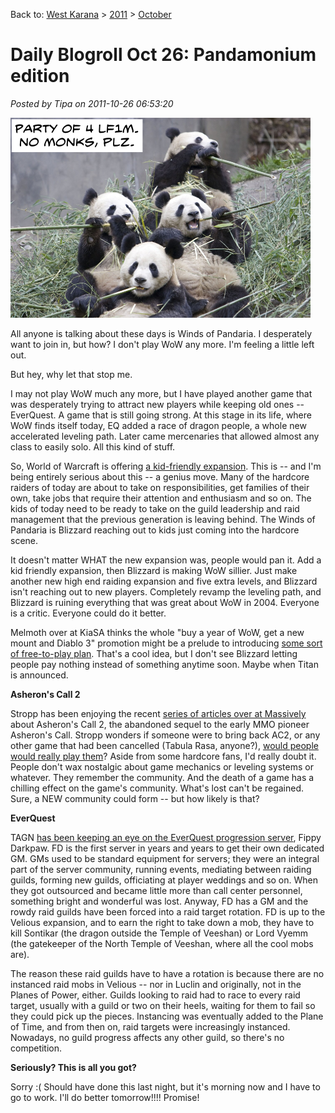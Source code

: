 Back to: [West Karana](/posts/westkarana.md) > [2011](/posts/2011/westkarana.md) > [October](./westkarana.md)
# Daily Blogroll Oct 26: Pandamonium edition

*Posted by Tipa on 2011-10-26 06:53:20*

[![](../../../uploads/2011/10/pandamonium.png "Does anyone even LFG any more?")](../../../uploads/2011/10/pandamonium.png)

All anyone is talking about these days is Winds of Pandaria. I desperately want to join in, but how? I don't play WoW any more. I'm feeling a little left out.

But hey, why let that stop me.

I may not play WoW much any more, but I have played another game that was desperately trying to attract new players while keeping old ones -- EverQuest. A game that is still going strong. At this stage in its life, where WoW finds itself today, EQ added a race of dragon people, a whole new accelerated leveling path. Later came mercenaries that allowed almost any class to easily solo. All this kind of stuff.

So, World of Warcraft is offering [a kid-friendly expansion](http://tagn.wordpress.com/2011/10/22/and-then-i-told-my-daughter-about-pet-battles/). This is -- and I'm being entirely serious about this -- a genius move. Many of the hardcore raiders of today are about to take on responsibilities, get families of their own, take jobs that require their attention and enthusiasm and so on. The kids of today need to be ready to take on the guild leadership and raid management that the previous generation is leaving behind. The Winds of Pandaria is Blizzard reaching out to kids just coming into the hardcore scene.

It doesn't matter WHAT the new expansion was, people would pan it. Add a kid friendly expansion, then Blizzard is making WoW sillier. Just make another new high end raiding expansion and five extra levels, and Blizzard isn't reaching out to new players. Completely revamp the leveling path, and Blizzard is ruining everything that was great about WoW in 2004. Everyone is a critic. Everyone could do it better.

Melmoth over at KiaSA thinks the whole "buy a year of WoW, get a new mount and Diablo 3" promotion might be a prelude to introducing [some sort of free-to-play plan](http://www.kiasa.org/2011/10/26/all-life-is-an-experiment-the-more-experiments-you-make-the-better/). That's a cool idea, but I don't see Blizzard letting people pay nothing instead of something anytime soon. Maybe when Titan is announced.

**Asheron's Call 2**

Stropp has been enjoying the recent [series of articles over at Massively](http://massively.joystiq.com/2011/10/25/the-game-archaeologist-answers-asherons-call-2-the-community/) about Asheron's Call 2, the abandoned sequel to the early MMO pioneer Asheron's Call. Stropp wonders if someone were to bring back AC2, or any other game that had been cancelled (Tabula Rasa, anyone?), [would people would really play them](http://stroppsworld.com/2011/10/26/would-you-play-a-rezzed-game/)? Aside from some hardcore fans, I'd really doubt it. People don't wax nostalgic about game mechanics or leveling systems or whatever. They remember the community. And the death of a game has a chilling effect on the game's community. What's lost can't be regained. Sure, a NEW community could form -- but how likely is that?

**EverQuest**

TAGN [has been keeping an eye on the EverQuest progression server](http://tagn.wordpress.com/2011/10/26/a-kinder-and-gentler-fippy-darkpaw-for-raiding-guilds/), Fippy Darkpaw. FD is the first server in years and years to get their own dedicated GM. GMs used to be standard equipment for servers; they were an integral part of the server community, running events, mediating between raiding guilds, forming new guilds, officiating at player weddings and so on. When they got outsourced and became little more than call center personnel, something bright and wonderful was lost. Anyway, FD has a GM and the rowdy raid guilds have been forced into a raid target rotation. FD is up to the Velious expansion, and to earn the right to take down a mob, they have to kill Sontikar (the dragon outside the Temple of Veeshan) or Lord Vyemm (the gatekeeper of the North Temple of Veeshan, where all the cool mobs are).

The reason these raid guilds have to have a rotation is because there are no instanced raid mobs in Velious -- nor in Luclin and originally, not in the Planes of Power, either. Guilds looking to raid had to race to every raid target, usually with a guild or two on their heels, waiting for them to fail so they could pick up the pieces. Instancing was eventually added to the Plane of Time, and from then on, raid targets were increasingly instanced. Nowadays, no guild progress affects any other guild, so there's no competition.

**Seriously? This is all you got?**

Sorry :( Should have done this last night, but it's morning now and I have to go to work. I'll do better tomorrow!!!! Promise!
